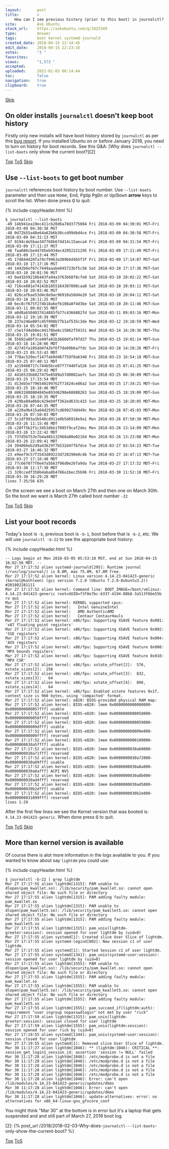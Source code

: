 ```yaml
---
layout:       post
title:        >
    How can I see previous history (prior to this boot) in journalctl?
site:         Ask Ubuntu
stack_url:    https://askubuntu.com/q/1025349
type:         Answer
tags:         boot kernel systemd-journald
created_date: 2018-04-15 22:14:45
edit_date:    2018-04-15 22:23:16
votes:        "3 "
favorites:    
views:        "1,573 "
accepted:     
uploaded:     2022-01-03 08:14:44
toc:          false
navigation:   true
clipboard:    true
---
```



<a id="hdr1"></a>
<div class="hdr-bar">  <a href="#hdr2" class ="hdr-btn">Skip</a></div>

## On older installs `journalctl` doesn't keep boot history

Firstly only new installs will have boot history stored by `journalctl` as per this [bug report][1]. If you installed Ubuntu on or before January 2018, you need to turn on history for boot records. See this Q&A: [Why does `journalctl --list-boots` only show the current boot?][2]


<a id="hdr2"></a>
<div class="hdr-bar">  <a href="#" class ="hdr-btn">Top</a>  <a href="#hdr1" class ="hdr-btn">ToS</a>  <a href="#hdr3" class ="hdr-btn">Skip</a></div>

## Use `--list-boots` to get boot number

`journalctl` references boot history by boot number. Use `--list-boots` parameter and then use <kbd>Home</kbd>, <kbd>End</kbd>, <kbd>PgUp</kbd> <kbd>PgDn</kbd> or <kbd>Up</kbd>/<kbd>Down</kbd> **arrow** keys to scroll the list. When done press <kbd>Q</kbd> to quit:

{% include copyHeader.html %}
``` 
$ journalctl --list-boots
-49 14b941ea19ec411cb20d6a78d3775084 Fri 2018-03-09 04:30:01 MST—Fri 2018-03-09 04:30:38 MST
-48 0d72b55a48e64a62b6b30ccd99dbd4ce Fri 2018-03-09 04:30:58 MST—Fri 2018-03-09 04:31:13 MST
-47 9194c4e5bae34f768b674d14c15aeca4 Fri 2018-03-09 04:31:54 MST—Fri 2018-03-09 17:11:27 MST
-46 faa606cbe44745eb934ec42952221295 Fri 2018-03-09 17:11:49 MST—Fri 2018-03-09 17:13:44 MST
-45 17d844d20fa74cf9963a309b6d4b5f3f Fri 2018-03-09 17:14:07 MST—Sat 2018-03-10 17:17:16 MST
-44 1442b6ef67c7449aaabe045723bf5c56 Sat 2018-03-10 17:17:36 MST—Sat 2018-03-10 20:01:56 MST
-43 0a41b59210b443fa94a3763b68f8cfe0 Sat 2018-03-10 20:02:22 MST—Sat 2018-03-10 20:02:52 MST
-42 716ce601e74141b1855164307898caa8 Sat 2018-03-10 20:03:11 MST—Sat 2018-03-10 20:03:46 MST
-41 826cafbae53d4c8e9ac96910a50d4e20 Sat 2018-03-10 20:04:11 MST—Sat 2018-03-10 20:11:25 MST
-40 6ec8cf675f274b18a6efb108a8f4d3be Sat 2018-03-10 20:11:46 MST—Sun 2018-03-11 09:02:55 MDT
-39 a0d8ab504037414885fb77c4366882fd Sun 2018-03-11 09:03:16 MDT—Mon 2018-03-12 19:10:39 MDT
-38 237e246e00fc45f998b77b1af535c3de Mon 2018-03-12 19:10:59 MDT—Wed 2018-03-14 05:54:02 MDT
-37 c5e1fd4eb0ec44178be6c15862f59151 Wed 2018-03-14 16:20:36 MDT—Thu 2018-03-15 19:01:51 MDT
-36 55692a80f3ce49fa81b3660dfaf97d27 Thu 2018-03-15 19:02:14 MDT—Sun 2018-03-18 14:28:06 MDT
-35 42745fa105dd4f42bf6f7de09b6a7fdc Sun 2018-03-18 14:28:26 MDT—Fri 2018-03-23 05:53:43 MDT
-34 778ac520ecf147fab9d467759f8a6340 Fri 2018-03-23 16:54:18 MDT—Sun 2018-03-25 07:40:11 MDT
-33 a219488717c744b5bce07f77440fa526 Sun 2018-03-25 07:41:25 MDT—Sun 2018-03-25 08:29:42 MDT
-32 4416533bb027475e8589a57d0802aefc Sun 2018-03-25 08:30:09 MDT—Sun 2018-03-25 17:33:54 MDT
-31 d13eb5e7796540199762f71624ce86a2 Sun 2018-03-25 17:34:21 MDT—Sun 2018-03-25 18:18:46 MDT
-30 d4631088004845e893d6298e68880263 Sun 2018-03-25 18:19:09 MDT—Sun 2018-03-25 18:19:35 MDT
-29 429ba89a0b0c429eb9ff362ed633c415 Sun 2018-03-25 18:20:05 MDT—Mon 2018-03-26 07:44:35 MDT
-28 a220a9b415a64d25957cd69927dd449c Mon 2018-03-26 07:45:03 MDT—Mon 2018-03-26 07:50:03 MDT
-27 5c1df993a3b540cd911e0b5d6918e9a1 Mon 2018-03-26 07:50:30 MDT—Mon 2018-03-26 11:15:48 MDT
-26 c28ff5b2f1c3453dbb1f095f9caf2dec Mon 2018-03-26 13:14:09 MDT—Mon 2018-03-26 13:22:42 MDT
-25 737d5b753e7b4a46b132968a00e02164 Mon 2018-03-26 13:23:08 MDT—Mon 2018-03-26 22:09:41 MDT
-24 394066eb2d9a43629f7b532d4ffb7dce Tue 2018-03-27 03:54:23 MDT—Tue 2018-03-27 16:46:32 MDT
-23 e9eef9c57f3543d09223d720290e0c4b Tue 2018-03-27 16:47:13 MDT—Tue 2018-03-27 17:16:48 MDT
-22 77c66f077f0e47a5b63f96d0e26fa9da Tue 2018-03-27 17:17:52 MDT—Fri 2018-03-30 11:17:30 MDT
-21 320ccedf358b4aba8b4786a1bec35b96 Fri 2018-03-30 11:52:18 MDT—Fri 2018-03-30 16:29:28 MDT
lines 7-35/56 63%

```

On the screen we see a boot on March 27th and then one on March 30th. So the boot we want is March 27th called boot number `-22`


<a id="hdr3"></a>
<div class="hdr-bar">  <a href="#" class ="hdr-btn">Top</a>  <a href="#hdr2" class ="hdr-btn">ToS</a>  <a href="#hdr4" class ="hdr-btn">Skip</a></div>

## List your boot records

Today's boot is `-b`, previous boot is `-b-1`, boot before that is `-b-2`, etc. We will use `journalctl -b-22` to see the appropriate boot history:

{% include copyHeader.html %}
``` 
-- Logs begin at Mon 2018-03-05 05:53:18 MST, end at Sun 2018-04-15 16:02:56 MDT. --
Mar 27 17:17:52 alien systemd-journald[295]: Runtime journal (/run/log/journal/) is 8.0M, max 75.8M, 67.8M free.
Mar 27 17:17:52 alien kernel: Linux version 4.14.23-041423-generic (kernel@kathleen) (gcc version 7.2.0 (Ubuntu 7.2.0-8ubuntu3.2)) #201802281111 
Mar 27 17:17:52 alien kernel: Command line: BOOT_IMAGE=/boot/vmlinuz-4.14.23-041423-generic root=UUID=f3f8e7bc-b337-4194-88b8-3a513f6be55b ro qui
Mar 27 17:17:52 alien kernel: KERNEL supported cpus:
Mar 27 17:17:52 alien kernel:   Intel GenuineIntel
Mar 27 17:17:52 alien kernel:   AMD AuthenticAMD
Mar 27 17:17:52 alien kernel:   Centaur CentaurHauls
Mar 27 17:17:52 alien kernel: x86/fpu: Supporting XSAVE feature 0x001: 'x87 floating point registers'
Mar 27 17:17:52 alien kernel: x86/fpu: Supporting XSAVE feature 0x002: 'SSE registers'
Mar 27 17:17:52 alien kernel: x86/fpu: Supporting XSAVE feature 0x004: 'AVX registers'
Mar 27 17:17:52 alien kernel: x86/fpu: Supporting XSAVE feature 0x008: 'MPX bounds registers'
Mar 27 17:17:52 alien kernel: x86/fpu: Supporting XSAVE feature 0x010: 'MPX CSR'
Mar 27 17:17:52 alien kernel: x86/fpu: xstate_offset[2]:  576, xstate_sizes[2]:  256
Mar 27 17:17:52 alien kernel: x86/fpu: xstate_offset[3]:  832, xstate_sizes[3]:   64
Mar 27 17:17:52 alien kernel: x86/fpu: xstate_offset[4]:  896, xstate_sizes[4]:   64
Mar 27 17:17:52 alien kernel: x86/fpu: Enabled xstate features 0x1f, context size is 960 bytes, using 'compacted' format.
Mar 27 17:17:52 alien kernel: e820: BIOS-provided physical RAM map:
Mar 27 17:17:52 alien kernel: BIOS-e820: [mem 0x0000000000000000-0x0000000000057fff] usable
Mar 27 17:17:52 alien kernel: BIOS-e820: [mem 0x0000000000058000-0x0000000000058fff] reserved
Mar 27 17:17:52 alien kernel: BIOS-e820: [mem 0x0000000000059000-0x000000000009dfff] usable
Mar 27 17:17:52 alien kernel: BIOS-e820: [mem 0x000000000009e000-0x000000000009ffff] reserved
Mar 27 17:17:52 alien kernel: BIOS-e820: [mem 0x0000000000100000-0x0000000030a5ffff] usable
Mar 27 17:17:52 alien kernel: BIOS-e820: [mem 0x0000000030a60000-0x0000000030a71fff] reserved
Mar 27 17:17:52 alien kernel: BIOS-e820: [mem 0x0000000030a72000-0x0000000030a89fff] usable
Mar 27 17:17:52 alien kernel: BIOS-e820: [mem 0x0000000030a8a000-0x0000000030a8afff] ACPI NVS
Mar 27 17:17:52 alien kernel: BIOS-e820: [mem 0x0000000030a8b000-0x0000000030ad4fff] reserved
Mar 27 17:17:52 alien kernel: BIOS-e820: [mem 0x0000000030ad5000-0x0000000030b2dfff] usable
Mar 27 17:17:52 alien kernel: BIOS-e820: [mem 0x0000000030b2e000-0x0000000031099fff] reserved
lines 1-29

```

After the first few lines we see the Kernel version that was booted is: `4.14.23-041423-generic`. When done press <kbd>Q</kbd> to quit.


<a id="hdr4"></a>
<div class="hdr-bar">  <a href="#" class ="hdr-btn">Top</a>  <a href="#hdr3" class ="hdr-btn">ToS</a>  <a href="#hdr5" class ="hdr-btn">Skip</a></div>

## More than kernel version is available

Of course there is alot more information in the logs available to you. If you wanted to know about say `lightdm` you could use:

{% include copyHeader.html %}
``` 
$ journalctl -b-22 | grep lightdm
Mar 27 17:17:55 alien lightdm[1315]: PAM unable to dlopen(pam_kwallet.so): /lib/security/pam_kwallet.so: cannot open shared object file: No such file or directory
Mar 27 17:17:55 alien lightdm[1315]: PAM adding faulty module: pam_kwallet.so
Mar 27 17:17:55 alien lightdm[1315]: PAM unable to dlopen(pam_kwallet5.so): /lib/security/pam_kwallet5.so: cannot open shared object file: No such file or directory
Mar 27 17:17:55 alien lightdm[1315]: PAM adding faulty module: pam_kwallet5.so
Mar 27 17:17:55 alien lightdm[1315]: pam_unix(lightdm-greeter:session): session opened for user lightdm by (uid=0)
Mar 27 17:17:55 alien systemd[1]: Created slice User Slice of lightdm.
Mar 27 17:17:55 alien systemd-logind[802]: New session c1 of user lightdm.
Mar 27 17:17:55 alien systemd[1]: Started Session c1 of user lightdm.
Mar 27 17:17:55 alien systemd[1341]: pam_unix(systemd-user:session): session opened for user lightdm by (uid=0)
Mar 27 17:17:55 alien lightdm[1555]: PAM unable to dlopen(pam_kwallet.so): /lib/security/pam_kwallet.so: cannot open shared object file: No such file or directory
Mar 27 17:17:55 alien lightdm[1555]: PAM adding faulty module: pam_kwallet.so
Mar 27 17:17:55 alien lightdm[1555]: PAM unable to dlopen(pam_kwallet5.so): /lib/security/pam_kwallet5.so: cannot open shared object file: No such file or directory
Mar 27 17:17:55 alien lightdm[1555]: PAM adding faulty module: pam_kwallet5.so
Mar 27 17:17:55 alien lightdm[1555]: pam_succeed_if(lightdm:auth): requirement "user ingroup nopasswdlogin" not met by user "rick"
Mar 27 17:17:59 alien lightdm[1315]: pam_unix(lightdm-greeter:session): session closed for user lightdm
Mar 27 17:17:59 alien lightdm[1555]: pam_unix(lightdm:session): session opened for user rick by (uid=0)
Mar 27 17:19:55 alien systemd[1344]: pam_unix(systemd-user:session): session closed for user lightdm
Mar 27 17:19:55 alien systemd[1]: Removed slice User Slice of lightdm.
Mar 30 11:17:27 alien lightdm[1046]: ** (lightdm:1046): CRITICAL **: session_get_login1_session_id: assertion 'session != NULL' failed
Mar 30 11:17:28 alien lightdm[1046]: /etc/modprobe.d is not a file
Mar 30 11:17:28 alien lightdm[1046]: /etc/modprobe.d is not a file
Mar 30 11:17:28 alien lightdm[1046]: /etc/modprobe.d is not a file
Mar 30 11:17:28 alien lightdm[1046]: /etc/modprobe.d is not a file
Mar 30 11:17:28 alien lightdm[1046]: /etc/modprobe.d is not a file
Mar 30 11:17:28 alien lightdm[1046]: Error: can't open /lib/modules/4.14.23-041423-generic/updates/dkms
Mar 30 11:17:28 alien lightdm[1046]: Error: can't open /lib/modules/4.14.23-041423-generic/updates/dkms
Mar 30 11:17:28 alien lightdm[1046]: update-alternatives: error: no alternatives for x86_64-linux-gnu_gfxcore_conf

```

You might think "Mar 30" at the bottom is in error but it's a laptop that gets suspended and and still part of March 27, 2018 boot log.

  [1]: https://bugs.launchpad.net/ubuntu/+source/systemd/+bug/1618188
  [2]: {% post_url /2018/2018-02-03-Why-does-`journalctl---list-boots`-only-show-the-current-boot? %}



<a id="hdr5"></a>
<div class="hdr-bar">  <a href="#" class ="hdr-btn">Top</a>  <a href="#hdr4" class ="hdr-btn">ToS</a></div>

